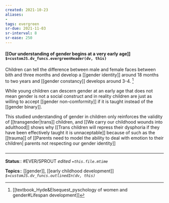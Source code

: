 ```yaml
---
created: 2021-10-23
aliases:
- 
tags: evergreen
sr-due: 2021-11-03
sr-interval: 8
sr-ease: 250
---
```

#### [[Our understanding of gender begins at a very early age]] `$=customJS.dv_funcs.evergreenHeader(dv, this)`

Children can tell the difference between male and female faces between bith and three months and develop a [[gender identity]] around 18 months to two years and [[gender constancy]] develops around 3-4. [^1] 

While young children can descern gender at an early age that does not mean gender is not a social construct and in reality children are just as willing to accept [[gender non-comformity]] if it is taught instead of the [[gender binary]]. 

This studied understanding of gender in children only reinforces the validity of [[transgender|trans]] children, and  [[We carry our childhood wounds into adulthood]] shows why [[Trans children will repress their dysphoria if they have been effectively taught it is unnaceptable]] because of such as the [[trauma]] of [[Parents need to model the ability to deal with emotion to their children| parents not respecting our gender identity]]

### <hr class="footnote"/>

**Status**:: #EVER/SPROUT 
*edited `=this.file.mtime`*

**Topics**:: [[gender]], [[early childhood development]]
*`$=customJS.dv_funcs.outlinedIn(dv, this)`*

[^1]: [[textbook_Hyde&Elsequest_pyschology of women and gender#Lifespan development]]
